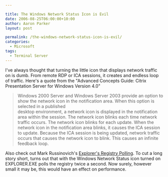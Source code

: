 ```yaml
---

title: The Windows Network Status Icon is Evil
date: 2006-08-25T06:00:00+10:00
author: Aaron Parker
layout: post

permalink: /the-windows-network-status-icon-is-evil/
categories:
  - Microsoft
tags:
  - Terminal Server
---
```

I've always thought that turning the little icon that displays network traffic on is dumb. From remote RDP or ICA sessions, it creates and endless loop of traffic. Here's a quote from the "Advanced Concepts Guide: Citrix Presentation Server for Windows Version 4.0"

> Windows 2000 Server and Windows Server 2003 provide an option to show the network icon in the notification area. When this option is selected in a published  
> desktop environment, a network icon is displayed in the notification area within the session. The network icon blinks each time network traffic occurs. The network icon blinks for each update. When the network icon in the notification area blinks, it causes the ICA session to update. Because the ICA session is being updated, network traffic occurs that causes the network icon to blink. This causes an infinite feedback loop.

Also check out Mark Russinovich's [Explorer's Registry Polling](http://www.sysinternals.com/blog/2005/04/explorers-registry-polling.html). To cut a long story short, turns out that with the Windows Network Status icon turned on EXPLORER.EXE polls the registry twice a second. Now surely, however small it may be, this would have an effect on performance.